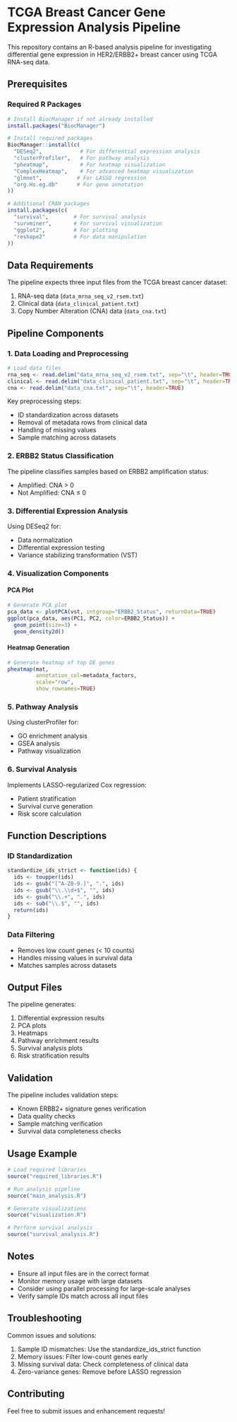 # TCGA Breast Cancer Gene Expression Analysis Pipeline

This repository contains an R-based analysis pipeline for investigating differential gene expression in HER2/ERBB2+ breast cancer using TCGA RNA-seq data.

## Prerequisites

### Required R Packages
```R
# Install BiocManager if not already installed
install.packages("BiocManager")

# Install required packages
BiocManager::install(c(
  "DESeq2",            # For differential expression analysis
  "clusterProfiler",   # For pathway analysis
  "pheatmap",          # For heatmap visualization
  "ComplexHeatmap",    # For advanced heatmap visualization
  "glmnet",           # For LASSO regression
  "org.Hs.eg.db"      # For gene annotation
))

# Additional CRAN packages
install.packages(c(
  "survival",        # For survival analysis
  "survminer",       # For survival visualization
  "ggplot2",         # For plotting
  "reshape2"         # For data manipulation
))
```

## Data Requirements

The pipeline expects three input files from the TCGA breast cancer dataset:
1. RNA-seq data (`data_mrna_seq_v2_rsem.txt`)
2. Clinical data (`data_clinical_patient.txt`)
3. Copy Number Alteration (CNA) data (`data_cna.txt`)

## Pipeline Components

### 1. Data Loading and Preprocessing
```R
# Load data files
rna_seq <- read.delim("data_mrna_seq_v2_rsem.txt", sep="\t", header=TRUE)
clinical <- read.delim("data_clinical_patient.txt", sep="\t", header=TRUE)
cna <- read.delim("data_cna.txt", sep="\t", header=TRUE)
```

Key preprocessing steps:
- ID standardization across datasets
- Removal of metadata rows from clinical data
- Handling of missing values
- Sample matching across datasets

### 2. ERBB2 Status Classification
The pipeline classifies samples based on ERBB2 amplification status:
- Amplified: CNA > 0
- Not Amplified: CNA ≤ 0

### 3. Differential Expression Analysis
Using DESeq2 for:
- Data normalization
- Differential expression testing
- Variance stabilizing transformation (VST)

### 4. Visualization Components

#### PCA Plot
```R
# Generate PCA plot
pca_data <- plotPCA(vst, intgroup="ERBB2_Status", returnData=TRUE)
ggplot(pca_data, aes(PC1, PC2, color=ERBB2_Status)) +
  geom_point(size=3) +
  geom_density2d()
```

#### Heatmap Generation
```R
# Generate heatmap of top DE genes
pheatmap(mat, 
         annotation_col=metadata_factors,
         scale="row",
         show_rownames=TRUE)
```

### 5. Pathway Analysis
Using clusterProfiler for:
- GO enrichment analysis
- GSEA analysis
- Pathway visualization

### 6. Survival Analysis
Implements LASSO-regularized Cox regression:
- Patient stratification
- Survival curve generation
- Risk score calculation

## Function Descriptions

### ID Standardization
```R
standardize_ids_strict <- function(ids) {
  ids <- toupper(ids)                      
  ids <- gsub("[^A-Z0-9.]", ".", ids)     
  ids <- gsub("\\.\\d+$", "", ids)        
  ids <- gsub("\\.+", ".", ids)           
  ids <- sub("\\.$", "", ids)             
  return(ids)
}
```

### Data Filtering
- Removes low count genes (< 10 counts)
- Handles missing values in survival data
- Matches samples across datasets

## Output Files

The pipeline generates:
1. Differential expression results
2. PCA plots
3. Heatmaps
4. Pathway enrichment results
5. Survival analysis plots
6. Risk stratification results

## Validation

The pipeline includes validation steps:
- Known ERBB2+ signature genes verification
- Data quality checks
- Sample matching verification
- Survival data completeness checks

## Usage Example

```R
# Load required libraries
source("required_libraries.R")

# Run analysis pipeline
source("main_analysis.R")

# Generate visualizations
source("visualization.R")

# Perform survival analysis
source("survival_analysis.R")
```

## Notes

- Ensure all input files are in the correct format
- Monitor memory usage with large datasets
- Consider using parallel processing for large-scale analyses
- Verify sample IDs match across all input files

## Troubleshooting

Common issues and solutions:
1. Sample ID mismatches: Use the standardize_ids_strict function
2. Memory issues: Filter low-count genes early
3. Missing survival data: Check completeness of clinical data
4. Zero-variance genes: Remove before LASSO regression

## Contributing

Feel free to submit issues and enhancement requests!
